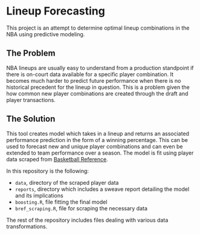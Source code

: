 # Lineup Forecasting

This project is an attempt to determine optimal lineup combinations in the NBA using predictive modeling.

## The Problem

NBA lineups are usually easy to understand from a production standpoint if there is on-court data available for a specific player combination. It becomes much harder to predict future performance when there is no historical precedent for the lineup in question. This is a problem given the how common new player combinations are created through the draft and player transactions.

## The Solution

This tool creates model which takes in a lineup and returns an associated performance prediction in the form of a winning percentage. This can be used to forecast new and unique player combinations and can even be extended to team performance over a season. The model is fit using player data scraped from [Basketball Reference](http://www.basketball-reference.com).

In this repository is the following:

- `data`, directory of the scraped player data
- `reports`, directory which includes a sweave report detailing the model and its implications
- `boosting.R`, file fitting the final model
- `bref_scraping.R`, file for scraping the necessary data

The rest of the repository includes files dealing with various data transformations.
